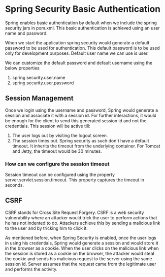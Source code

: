 # Spring Security Basic Authentication

Spring enables basic authentication by default when we include the spring security jars in pom.xml. This basic authentication is achieved using an user name and password. 

When we start the application spring security would generate a default password to be used for authentication. This default password is to be used only for development purposes. Default user name we can use is user. 

We can customize the default password and default username using the below properties 

1. spring.security.user.name
2. spring.security.user.password

## Session Management
Once we login using the username and password, Spring would generate a session and associate it with a session id. For further interactions, it would be enough for the client to send this generated session id and not the credentials. This session will be active till:

1. The user logs out by visiting the logout screen.
2. The session times out. Spring security as such don't have a default timeout. It inherits the timeout from the underlying container. For Tomcat and Jetty, the timeout would be 30 minutes. 

### How can we configure the session timeout
Session timeout can be configured using the property server.servlet.session.timeout. This property captures the timeout in seconds. 

## CSRF
CSRF stands for Cross Site Request Forgery. CSRF is a web security vulnerability where an attacker would trick the user to perform actions that he has not indented to do. Attackers achieve this by sending a malicious link to the user and by tricking him to click it.

As mentioned before, when Spring Security is enabled, once the user logs in using his credentials, Spring would generate a session and would store it in the browser as a cookie. When the user clicks on the malicious link when the session is stored as a cookie on the browser, the attacker would steal the cookie and sends his malicious request to the server using the same session id. Server assumes that the request came from the legitimate user and performs the activity. 



